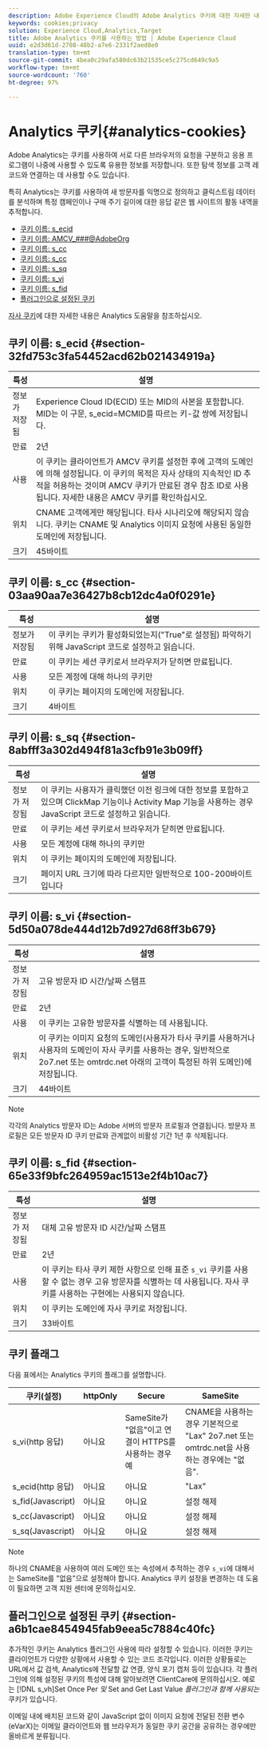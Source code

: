```yaml
---
description: Adobe Experience Cloud의 Adobe Analytics 쿠키에 대한 자세한 내용을 살펴보십시오.
keywords: cookies;privacy
solution: Experience Cloud,Analytics,Target
title: Adobe Analytics 쿠키를 사용하는 방법 | Adobe Experience Cloud
uuid: e2d3d61d-2708-48b2-a7e6-2331f2aed8e0
translation-type: tm+mt
source-git-commit: 4bea0c29afa580dc63b21535ce5c275cd649c9a5
workflow-type: tm+mt
source-wordcount: '760'
ht-degree: 97%

---
```



# Analytics 쿠키{#analytics-cookies}

Adobe Analytics는 쿠키를 사용하여 서로 다른 브라우저의 요청을 구분하고 응용 프로그램이 나중에 사용할 수 있도록 유용한 정보를 저장합니다. 또한 탐색 정보를 고객 레코드와 연결하는 데 사용할 수도 있습니다.

특히 Analytics는 쿠키를 사용하여 새 방문자를 익명으로 정의하고 클릭스트림 데이터를 분석하며 특정 캠페인이나 구매 주기 길이에 대한 응답 같은 웹 사이트의 활동 내역을 추적합니다.

* [쿠키 이름: s_ecid](../cookies/cookies-mc.md#section-32fd753c3fa54452acd62b021434919a)
* [쿠키 이름: AMCV_###@AdobeOrg](../cookies/cookies-mc.md#section-a12aa2a9296940ae82d8921b381b8fb0)
* [쿠키 이름: s_cc](../cookies/cookies-analytics.md#section-03aa90aa7e36427b8cb12dc4a0f0291e)
* [쿠키 이름: s_cc](../cookies/cookies-analytics.md#section-03aa90aa7e36427b8cb12dc4a0f0291e)
* [쿠키 이름: s_sq](../cookies/cookies-analytics.md#section-8abfff3a302d494f81a3cfb91e3b09ff)
* [쿠키 이름: s_vi](../cookies/cookies-analytics.md#section-5d50a078de444d12b7d927d68ff3b679)
* [쿠키 이름: s_fid](../cookies/cookies-analytics.md#section-65e33f9bfc264959ac1513e2f4b10ac7)
* [플러그인으로 설정된 쿠키](../cookies/cookies-analytics.md#section-a6b1cae8454945fab9eea5c7884c40fc)

[자사 쿠키](/help/interface/cookies/cookies-first-party.md)에 대한 자세한 내용은 Analytics 도움말을 참조하십시오.

## 쿠키 이름: s_ecid {#section-32fd753c3fa54452acd62b021434919a}

| 특성 | 설명 |
|--- |--- |
| 정보가 저장됨 | Experience Cloud ID(ECID) 또는 MID의 사본을 포함합니다. MID는 이 구문, s_ecid=MCMID를 따르는 키-값 쌍에 저장됩니다. | `<ECID>` |
| 만료 | 2년 |
| 사용 | 이 쿠키는 클라이언트가 AMCV 쿠키를 설정한 후에 고객의 도메인에 의해 설정됩니다. 이 쿠키의 목적은 자사 상태의 지속적인 ID 추적을 허용하는 것이며 AMCV 쿠키가 만료된 경우 참조 ID로 사용됩니다. 자세한 내용은 AMCV 쿠키를 확인하십시오. |
| 위치 | CNAME 고객에게만 해당됩니다. 타사 시나리오에 해당되지 않습니다. 쿠키는 CNAME 및 Analytics 이미지 요청에 사용된 동일한 도메인에 저장됩니다. |
| 크기 | 45바이트 |

## 쿠키 이름: s_cc {#section-03aa90aa7e36427b8cb12dc4a0f0291e}

| 특성 | 설명 |
|--- |--- |
| 정보가 저장됨 | 이 쿠키는 쿠키가 활성화되었는지(&quot;True&quot;로 설정됨) 파악하기 위해 JavaScript 코드로 설정하고 읽습니다. |
| 만료 | 이 쿠키는 세션 쿠키로서 브라우저가 닫히면 만료됩니다. |
| 사용 | 모든 계정에 대해 하나의 쿠키만 |
| 위치 | 이 쿠키는 페이지의 도메인에 저장됩니다. |
| 크기 | 4바이트 |

## 쿠키 이름: s_sq {#section-8abfff3a302d494f81a3cfb91e3b09ff}

| 특성 | 설명 |
|--- |--- |
| 정보가 저장됨 | 이 쿠키는 사용자가 클릭했던 이전 링크에 대한 정보를 포함하고 있으며 ClickMap 기능이나 Activity Map 기능을 사용하는 경우 JavaScript 코드로 설정하고 읽습니다. |
| 만료 | 이 쿠키는 세션 쿠키로서 브라우저가 닫히면 만료됩니다. |
| 사용 | 모든 계정에 대해 하나의 쿠키만 |
| 위치 | 이 쿠키는 페이지의 도메인에 저장됩니다. |
| 크기 | 페이지 URL 크기에 따라 다르지만 일반적으로 100-200바이트입니다 |

## 쿠키 이름: s_vi {#section-5d50a078de444d12b7d927d68ff3b679}

| 특성 | 설명 |
|--- |--- |
| 정보가 저장됨 | 고유 방문자 ID 시간/날짜 스탬프 |
| 만료 | 2년 |
| 사용 | 이 쿠키는 고유한 방문자를 식별하는 데 사용됩니다. |
| 위치 | 이 쿠키는 이미지 요청의 도메인(사용자가 타사 쿠키를 사용하거나 사용자의 도메인이 자사 쿠키를 사용하는 경우, 일반적으로 2o7.net 또는 omtrdc.net 아래의 고객이 특정된 하위 도메인)에 저장됩니다. |
| 크기 | 44바이트 |

>[!NOTE]
>
>각각의 Analytics 방문자 ID는 Adobe 서버의 방문자 프로필과 연결됩니다. 방문자 프로필은 모든 방문자 ID 쿠키 만료와 관계없이 비활성 기간 1년 후 삭제됩니다.

## 쿠키 이름: s_fid {#section-65e33f9bfc264959ac1513e2f4b10ac7}

| 특성 | 설명 |
|--- |--- |
| 정보가 저장됨 | 대체 고유 방문자 ID 시간/날짜 스탬프 |
| 만료 | 2년 |
| 사용 | 이 쿠키는 타사 쿠키 제한 사항으로 인해 표준 `s_vi` 쿠키를 사용할 수 없는 경우 고유 방문자를 식별하는 데 사용됩니다. 자사 쿠키를 사용하는 구현에는 사용되지 않습니다. |
| 위치 | 이 쿠키는 도메인에 자사 쿠키로 저장됩니다. |
| 크기 | 33바이트 |

## 쿠키 플래그

다음 표에서는 Analytics 쿠키의 플래그를 설명합니다.

| 쿠키(설정) | httpOnly | Secure | SameSite |
|--- |--- |--- |--- |
| s_vi(http 응답) | 아니요 | SameSite가 &quot;없음&quot;이고 연결이 HTTPS를 사용하는 경우 예 | CNAME을 사용하는 경우 기본적으로 &quot;Lax&quot; 2o7.net 또는 omtrdc.net을 사용하는 경우에는 &quot;없음&quot;. |
| s_ecid(http 응답) | 아니요 | 아니요 | &quot;Lax&quot; |
| s_fid(Javascript) | 아니요 | 아니요 | 설정 해제 |
| s_cc(Javascript) | 아니요 | 아니요 | 설정 해제 |
| s_sq(Javascript) | 아니요 | 아니요 | 설정 해제 |

>[!NOTE]
>
>하나의 CNAME을 사용하여 여러 도메인 또는 속성에서 추적하는 경우 `s_vi`에 대해서는 SameSite를 &quot;없음&quot;으로 설정해야 합니다. Analytics 쿠키 설정을 변경하는 데 도움이 필요하면 고객 지원 센터에 문의하십시오.

## 플러그인으로 설정된 쿠키 {#section-a6b1cae8454945fab9eea5c7884c40fc}

추가적인 쿠키는 Analytics 플러그인 사용에 따라 설정할 수 있습니다. 이러한 쿠키는 클라이언트가 다양한 상황에서 사용할 수 있는 코드 조각입니다. 이러한 상황들로는 URL에서 값 검색, Analytics에 전달할 값 연결, 양식 포기 캡처 등이 있습니다. 각 플러그인에 의해 설정된 쿠키의 특성에 대해 알아보려면 ClientCare에 문의하십시오. 예로는 [!DNL s_vh]Set Once Per *및* Set and Get Last Value *플러그인과 함께 사용되는* 쿠키가 있습니다.

이메일 내에 배치된 코드와 같이 JavaScript 없이 이미지 요청에 전달된 전환 변수(eVarX)는 이메일 클라이언트와 웹 브라우저가 동일한 쿠키 공간을 공유하는 경우에만 올바르게 분류됩니다.
